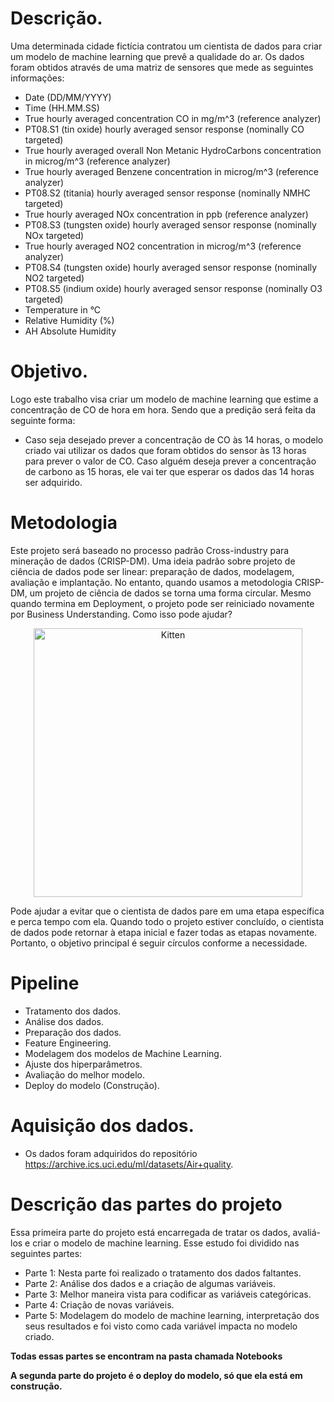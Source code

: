 # Descrição.
 
Uma determinada cidade fictícia contratou um cientista de dados para criar um modelo de machine learning que prevê a qualidade do ar. Os dados foram obtidos através 
de uma matriz de sensores que mede as  seguintes informações: 
 
 
* Date (DD/MM/YYYY)
* Time (HH.MM.SS)
* True hourly averaged concentration CO in mg/m^3 (reference analyzer)
* PT08.S1 (tin oxide) hourly averaged sensor response (nominally CO targeted)
* True hourly averaged overall Non Metanic HydroCarbons concentration in microg/m^3 (reference analyzer)
* True hourly averaged Benzene concentration in microg/m^3 (reference analyzer)
* PT08.S2 (titania) hourly averaged sensor response (nominally NMHC targeted)
* True hourly averaged NOx concentration in ppb (reference analyzer)
* PT08.S3 (tungsten oxide) hourly averaged sensor response (nominally NOx targeted)
* True hourly averaged NO2 concentration in microg/m^3 (reference analyzer)
* PT08.S4 (tungsten oxide) hourly averaged sensor response (nominally NO2 targeted)
* PT08.S5 (indium oxide) hourly averaged sensor response (nominally O3 targeted)
* Temperature in  °C
* Relative Humidity (%)
* AH Absolute Humidity
 
# Objetivo.
 
Logo este trabalho visa criar um modelo de machine learning que estime a concentração de CO de hora em hora. Sendo que a predição será feita da seguinte forma:
 
* Caso seja desejado prever a concentração de CO às 14 horas, o modelo criado vai utilizar os dados que foram obtidos do sensor às 13 horas para prever o valor de CO. Caso alguém deseja 
prever a concentração de carbono as 15 horas, ele vai ter que esperar os dados das 14 horas ser adquirido.
 
# Metodologia
 
Este projeto será baseado no processo padrão Cross-industry para mineração de dados (CRISP-DM). Uma ideia padrão sobre projeto de ciência de dados pode ser linear: preparação de dados, modelagem, avaliação e implantação. No entanto, quando usamos a metodologia CRISP-DM, um projeto de ciência de dados se torna uma forma circular. Mesmo quando termina em Deployment, o projeto pode ser reiniciado novamente por Business Understanding. Como isso pode ajudar?
 
 
<p align="center">
    <img src="https://upload.wikimedia.org/wikipedia/commons/b/b9/CRISP-DM_Process_Diagram.png" alt="Kitten" title="A cute kitten" width="430" height="430" />
</p>
 
Pode ajudar a evitar que o cientista de dados pare em uma etapa específica e perca tempo com ela. Quando todo o projeto estiver concluído, o cientista de dados pode retornar à etapa inicial e fazer todas as etapas novamente. Portanto, o objetivo principal é seguir círculos conforme a necessidade. 
 
# Pipeline
 
* Tratamento dos dados.
* Análise dos dados.
* Preparação dos dados.
* Feature Engineering.
* Modelagem dos modelos de Machine Learning.
* Ajuste dos hiperparâmetros.
* Avaliação do melhor modelo. 
* Deploy do modelo (Construção).
 
# Aquisição dos dados.
 
* Os dados foram adquiridos do repositório https://archive.ics.uci.edu/ml/datasets/Air+quality.
 
# Descrição das partes do projeto
 
Essa primeira parte do projeto está encarregada de tratar os dados, avaliá-los e criar o modelo de machine learning. Esse estudo foi dividido nas seguintes partes:
* Parte 1: Nesta parte foi realizado o tratamento dos dados faltantes.
* Parte 2: Análise dos dados e a criação de algumas variáveis.
* Parte 3: Melhor maneira vista para codificar as variáveis categóricas.
* Parte 4: Criação de novas variáveis.
* Parte 5: Modelagem do modelo de machine learning, interpretação dos seus resultados e foi visto como cada variável impacta no modelo criado.  
 
**Todas essas partes se encontram na pasta chamada Notebooks**
  
 
**A segunda parte do projeto é o deploy do modelo, só que ela está em construção.**
 
 
 
 

